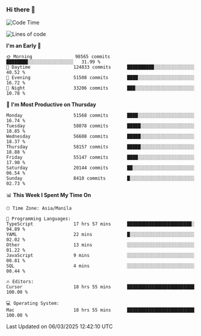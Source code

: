 ### Hi there 👋

<!--START_SECTION:waka-->
![Code Time](http://img.shields.io/badge/Code%20Time-5%2C916%20hrs%2040%20mins-blue)

![Lines of code](https://img.shields.io/badge/From%20Hello%20World%20I%27ve%20Written-118.9%20million%20lines%20of%20code-blue)

**I'm an Early 🐤** 

```text
🌞 Morning                98565 commits       ████████░░░░░░░░░░░░░░░░░   31.99 % 
🌆 Daytime                124833 commits      ██████████░░░░░░░░░░░░░░░   40.52 % 
🌃 Evening                51508 commits       ████░░░░░░░░░░░░░░░░░░░░░   16.72 % 
🌙 Night                  33206 commits       ███░░░░░░░░░░░░░░░░░░░░░░   10.78 % 
```
📅 **I'm Most Productive on Thursday** 

```text
Monday                   51568 commits       ████░░░░░░░░░░░░░░░░░░░░░   16.74 % 
Tuesday                  58078 commits       █████░░░░░░░░░░░░░░░░░░░░   18.85 % 
Wednesday                56608 commits       █████░░░░░░░░░░░░░░░░░░░░   18.37 % 
Thursday                 58157 commits       █████░░░░░░░░░░░░░░░░░░░░   18.88 % 
Friday                   55147 commits       ████░░░░░░░░░░░░░░░░░░░░░   17.90 % 
Saturday                 20144 commits       ██░░░░░░░░░░░░░░░░░░░░░░░   06.54 % 
Sunday                   8410 commits        █░░░░░░░░░░░░░░░░░░░░░░░░   02.73 % 
```


📊 **This Week I Spent My Time On** 

```text
🕑︎ Time Zone: Asia/Manila

💬 Programming Languages: 
TypeScript               17 hrs 57 mins      ████████████████████████░   94.89 % 
YAML                     22 mins             █░░░░░░░░░░░░░░░░░░░░░░░░   02.02 % 
Other                    13 mins             ░░░░░░░░░░░░░░░░░░░░░░░░░   01.22 % 
JavaScript               9 mins              ░░░░░░░░░░░░░░░░░░░░░░░░░   00.81 % 
SQL                      4 mins              ░░░░░░░░░░░░░░░░░░░░░░░░░   00.44 % 

🔥 Editors: 
Cursor                   18 hrs 55 mins      █████████████████████████   100.00 % 

💻 Operating System: 
Mac                      18 hrs 55 mins      █████████████████████████   100.00 % 
```


 Last Updated on 06/03/2025 12:42:10 UTC
<!--END_SECTION:waka-->


<!--
**rad182/rad182** is a ✨ _special_ ✨ repository because its `README.md` (this file) appears on your GitHub profile.

Here are some ideas to get you started:

- 🔭 I’m currently working on ...
- 🌱 I’m currently learning ...
- 👯 I’m looking to collaborate on ...
- 🤔 I’m looking for help with ...
- 💬 Ask me about ...
- 📫 How to reach me: ...
- 😄 Pronouns: ...
- ⚡ Fun fact: ...
-->
